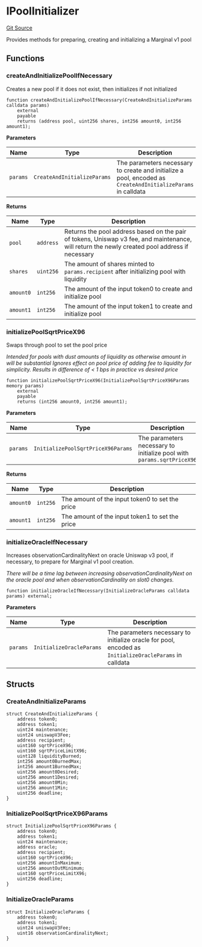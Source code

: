 # IPoolInitializer
[Git Source](https://github.com/MarginalProtocol/v1-periphery/blob/1d4c6a63a24ea055be056199b2cac6431f68ec06/contracts/interfaces/IPoolInitializer.sol)

Provides methods for preparing, creating and initializing a Marginal v1 pool


## Functions
### createAndInitializePoolIfNecessary

Creates a new pool if it does not exist, then initializes if not initialized


```solidity
function createAndInitializePoolIfNecessary(CreateAndInitializeParams calldata params)
    external
    payable
    returns (address pool, uint256 shares, int256 amount0, int256 amount1);
```
**Parameters**

|Name|Type|Description|
|----|----|-----------|
|`params`|`CreateAndInitializeParams`|The parameters necessary to create and initialize a pool, encoded as `CreateAndInitializeParams` in calldata|

**Returns**

|Name|Type|Description|
|----|----|-----------|
|`pool`|`address`|Returns the pool address based on the pair of tokens, Uniswap v3 fee, and maintenance, will return the newly created pool address if necessary|
|`shares`|`uint256`|The amount of shares minted to `params.recipient` after initializing pool with liquidity|
|`amount0`|`int256`|The amount of the input token0 to create and initialize pool|
|`amount1`|`int256`|The amount of the input token1 to create and initialize pool|


### initializePoolSqrtPriceX96

Swaps through pool to set the pool price

*Intended for pools with dust amounts of liquidity as otherwise amount in will be substantial
Ignores effect on pool price of adding fee to liquidity for simplicity. Results in difference of < 1 bps in practice vs desired price*


```solidity
function initializePoolSqrtPriceX96(InitializePoolSqrtPriceX96Params memory params)
    external
    payable
    returns (int256 amount0, int256 amount1);
```
**Parameters**

|Name|Type|Description|
|----|----|-----------|
|`params`|`InitializePoolSqrtPriceX96Params`|The parameters necessary to initialize pool with `params.sqrtPriceX96`|

**Returns**

|Name|Type|Description|
|----|----|-----------|
|`amount0`|`int256`|The amount of the input token0 to set the price|
|`amount1`|`int256`|The amount of the input token1 to set the price|


### initializeOracleIfNecessary

Increases observationCardinalityNext on oracle Uniswap v3 pool, if necessary, to prepare for Marginal v1 pool creation.

*There will be a time lag between increasing observationCardinalityNext on the oracle pool and when observationCardinality on slot0 changes.*


```solidity
function initializeOracleIfNecessary(InitializeOracleParams calldata params) external;
```
**Parameters**

|Name|Type|Description|
|----|----|-----------|
|`params`|`InitializeOracleParams`|The parameters necessary to initialize oracle for pool, encoded as `InitializeOracleParams` in calldata|


## Structs
### CreateAndInitializeParams

```solidity
struct CreateAndInitializeParams {
    address token0;
    address token1;
    uint24 maintenance;
    uint24 uniswapV3Fee;
    address recipient;
    uint160 sqrtPriceX96;
    uint160 sqrtPriceLimitX96;
    uint128 liquidityBurned;
    int256 amount0BurnedMax;
    int256 amount1BurnedMax;
    uint256 amount0Desired;
    uint256 amount1Desired;
    uint256 amount0Min;
    uint256 amount1Min;
    uint256 deadline;
}
```

### InitializePoolSqrtPriceX96Params

```solidity
struct InitializePoolSqrtPriceX96Params {
    address token0;
    address token1;
    uint24 maintenance;
    address oracle;
    address recipient;
    uint160 sqrtPriceX96;
    uint256 amountInMaximum;
    uint256 amountOutMinimum;
    uint160 sqrtPriceLimitX96;
    uint256 deadline;
}
```

### InitializeOracleParams

```solidity
struct InitializeOracleParams {
    address token0;
    address token1;
    uint24 uniswapV3Fee;
    uint16 observationCardinalityNext;
}
```

